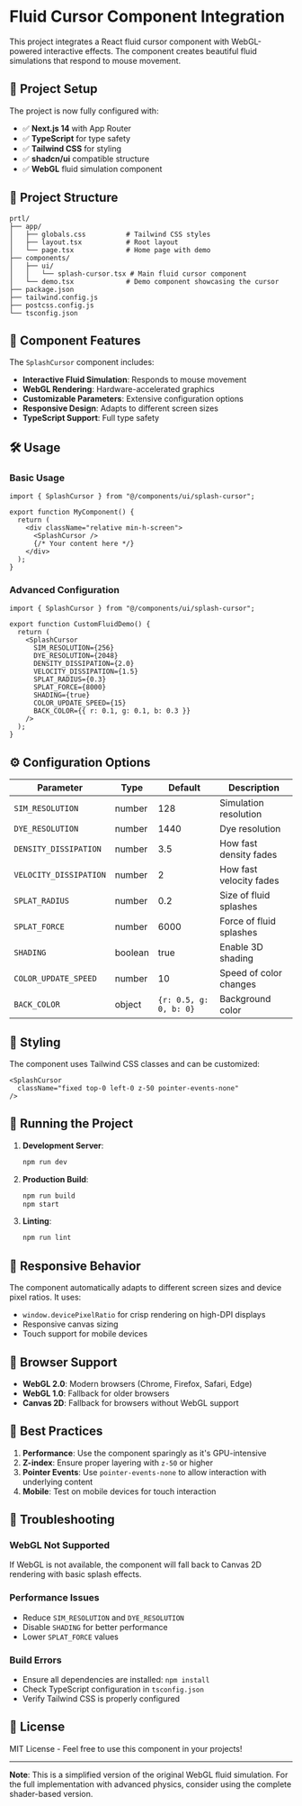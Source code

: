 # Fluid Cursor Component Integration

This project integrates a React fluid cursor component with WebGL-powered interactive effects. The component creates beautiful fluid simulations that respond to mouse movement.

## 🚀 Project Setup

The project is now fully configured with:

- ✅ **Next.js 14** with App Router
- ✅ **TypeScript** for type safety
- ✅ **Tailwind CSS** for styling
- ✅ **shadcn/ui** compatible structure
- ✅ **WebGL** fluid simulation component

## 📁 Project Structure

```
prtl/
├── app/
│   ├── globals.css          # Tailwind CSS styles
│   ├── layout.tsx           # Root layout
│   └── page.tsx             # Home page with demo
├── components/
│   ├── ui/
│   │   └── splash-cursor.tsx # Main fluid cursor component
│   └── demo.tsx             # Demo component showcasing the cursor
├── package.json
├── tailwind.config.js
├── postcss.config.js
└── tsconfig.json
```

## 🎯 Component Features

The `SplashCursor` component includes:

- **Interactive Fluid Simulation**: Responds to mouse movement
- **WebGL Rendering**: Hardware-accelerated graphics
- **Customizable Parameters**: Extensive configuration options
- **Responsive Design**: Adapts to different screen sizes
- **TypeScript Support**: Full type safety

## 🛠️ Usage

### Basic Usage

```tsx
import { SplashCursor } from "@/components/ui/splash-cursor";

export function MyComponent() {
  return (
    <div className="relative min-h-screen">
      <SplashCursor />
      {/* Your content here */}
    </div>
  );
}
```

### Advanced Configuration

```tsx
import { SplashCursor } from "@/components/ui/splash-cursor";

export function CustomFluidDemo() {
  return (
    <SplashCursor
      SIM_RESOLUTION={256}
      DYE_RESOLUTION={2048}
      DENSITY_DISSIPATION={2.0}
      VELOCITY_DISSIPATION={1.5}
      SPLAT_RADIUS={0.3}
      SPLAT_FORCE={8000}
      SHADING={true}
      COLOR_UPDATE_SPEED={15}
      BACK_COLOR={{ r: 0.1, g: 0.1, b: 0.3 }}
    />
  );
}
```

## ⚙️ Configuration Options

| Parameter | Type | Default | Description |
|-----------|------|---------|-------------|
| `SIM_RESOLUTION` | number | 128 | Simulation resolution |
| `DYE_RESOLUTION` | number | 1440 | Dye resolution |
| `DENSITY_DISSIPATION` | number | 3.5 | How fast density fades |
| `VELOCITY_DISSIPATION` | number | 2 | How fast velocity fades |
| `SPLAT_RADIUS` | number | 0.2 | Size of fluid splashes |
| `SPLAT_FORCE` | number | 6000 | Force of fluid splashes |
| `SHADING` | boolean | true | Enable 3D shading |
| `COLOR_UPDATE_SPEED` | number | 10 | Speed of color changes |
| `BACK_COLOR` | object | `{r: 0.5, g: 0, b: 0}` | Background color |

## 🎨 Styling

The component uses Tailwind CSS classes and can be customized:

```tsx
<SplashCursor 
  className="fixed top-0 left-0 z-50 pointer-events-none"
/>
```

## 🚀 Running the Project

1. **Development Server**:
   ```bash
   npm run dev
   ```

2. **Production Build**:
   ```bash
   npm run build
   npm start
   ```

3. **Linting**:
   ```bash
   npm run lint
   ```

## 📱 Responsive Behavior

The component automatically adapts to different screen sizes and device pixel ratios. It uses:

- `window.devicePixelRatio` for crisp rendering on high-DPI displays
- Responsive canvas sizing
- Touch support for mobile devices

## 🔧 Browser Support

- **WebGL 2.0**: Modern browsers (Chrome, Firefox, Safari, Edge)
- **WebGL 1.0**: Fallback for older browsers
- **Canvas 2D**: Fallback for browsers without WebGL support

## 🎯 Best Practices

1. **Performance**: Use the component sparingly as it's GPU-intensive
2. **Z-index**: Ensure proper layering with `z-50` or higher
3. **Pointer Events**: Use `pointer-events-none` to allow interaction with underlying content
4. **Mobile**: Test on mobile devices for touch interaction

## 🐛 Troubleshooting

### WebGL Not Supported
If WebGL is not available, the component will fall back to Canvas 2D rendering with basic splash effects.

### Performance Issues
- Reduce `SIM_RESOLUTION` and `DYE_RESOLUTION`
- Disable `SHADING` for better performance
- Lower `SPLAT_FORCE` values

### Build Errors
- Ensure all dependencies are installed: `npm install`
- Check TypeScript configuration in `tsconfig.json`
- Verify Tailwind CSS is properly configured

## 📄 License

MIT License - Feel free to use this component in your projects!

---

**Note**: This is a simplified version of the original WebGL fluid simulation. For the full implementation with advanced physics, consider using the complete shader-based version.
